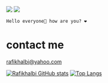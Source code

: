 <div>
 <img src="https://visitor-badge.laobi.icu/badge?page_id=Rafikhalbi" />
 <a href="https://github.com/Rafikhalbi"><img src="https://img.shields.io/github/followers/Rafikhalbi?label=followers&style=social"/></a>
</div>

<span>`Hello everyone👋 how are you? ❤️`</span>
# contact me
rafikhalbi@yahoo.com

[![Rafikhalbi GitHub stats](https://github-readme-stats.vercel.app/api?username=Rafikhalbi)](https://github.com/Rafikhalbi/github-readme-stats)
[![Top Langs](https://github-readme-stats.vercel.app/api/top-langs/?username=Rafikhalbi&layout=compact)](https://github.com/Rafikhalbi/github-readme-stats)
